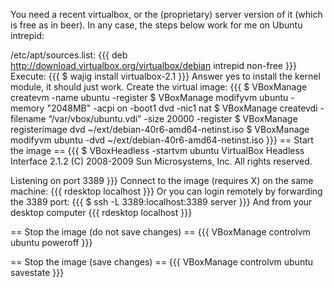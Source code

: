 You need a recent virtualbox, or the (proprietary) server version of it (which is free as in beer). In any case, the steps below work for me on Ubuntu intrepid:


/etc/apt/sources.list:
{{{
deb http://download.virtualbox.org/virtualbox/debian intrepid non-free
}}}
Execute:
{{{
$ wajig install virtualbox-2.1
}}}
Answer yes to install the kernel module, it should just work. Create the virtual image:
{{{
$ VBoxManage createvm -name ubuntu -register
$ VBoxManage modifyvm ubuntu -memory "2048MB" -acpi on -boot1 dvd -nic1 nat
$ VBoxManage createvdi -filename “/var/vbox/ubuntu.vdi” -size 20000 -register
$ VBoxManage registerimage dvd ~/ext/debian-40r6-amd64-netinst.iso
$ VBoxManage modifyvm ubuntu -dvd ~/ext/debian-40r6-amd64-netinst.iso
}}}
== Start the image ==
{{{
$ VBoxHeadless -startvm ubuntu
VirtualBox Headless Interface 2.1.2
(C) 2008-2009 Sun Microsystems, Inc.
All rights reserved.

Listening on port 3389
}}}
Connect to the image (requires X) on the same machine:
{{{
rdesktop localhost
}}}
Or you can login remotely by forwarding the 3389 port:
{{{
$ ssh -L 3389:localhost:3389 server
}}}
And from your desktop computer
{{{
rdesktop localhost
}}}

== Stop the image (do not save changes) ==
{{{
VBoxManage controlvm ubuntu poweroff
}}}

== Stop the image (save changes) ==
{{{
VBoxManage controlvm ubuntu savestate
}}}
